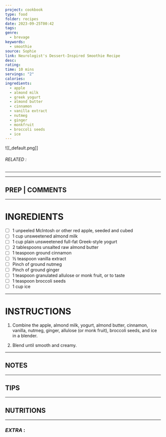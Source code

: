 ```yaml
---
project: cookbook
type: food
folder: recipes
date: 2023-09-25T00:42
tags: 
genre:
  - brevage
keywords:
  - smoothie
source: Sophie
link: Neurologist's Dessert-Inspired Smoothie Recipe
desc: 
rating: 
time: 10 mins
servings: "2"
calories: 
ingredients:
  - apple
  - almond milk
  - greek yogurt
  - almond butter
  - cinnamon
  - vanilla extract
  - nutmeg
  - ginger
  - monkfruit
  - broccoli seeds
  - ice
---
```


![[_default.png]]
###### *RELATED* : 
---


---
## PREP | COMMENTS



---
# INGREDIENTS

- [ ] 1 unpeeled McIntosh or other red apple, seeded and cubed
- [ ] 1 cup unsweetened almond milk
- [ ] 1 cup plain unsweetened full-fat Greek-style yogurt
- [ ] 2 tablespoons unsalted raw almond butter
- [ ] 1 teaspoon ground cinnamon
- [ ] ½ teaspoon vanilla extract
- [ ] Pinch of ground nutmeg
- [ ] Pinch of ground ginger
- [ ] 1 teaspoon granulated allulose or monk fruit, or to taste
- [ ] 1 teaspoon broccoli seeds
- [ ] 1 cup ice

---
# INSTRUCTIONS

1. Combine the apple, almond milk, yogurt, almond butter, cinnamon, vanilla, nutmeg, ginger, allulose (or monk fruit), broccoli seeds, and ice in a blender.
    
2. Blend until smooth and creamy.

---
## NOTES



---
## TIPS



---
## NUTRITIONS



---
### *EXTRA* :



